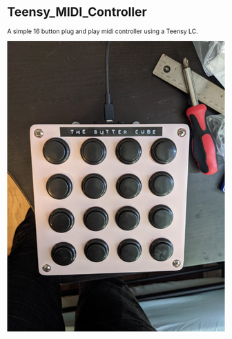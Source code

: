 # Teensy_MIDI_Controller

A simple 16 button plug and play midi controller using a Teensy LC.

![ButterBox](./Pics/buttercube.jpg)